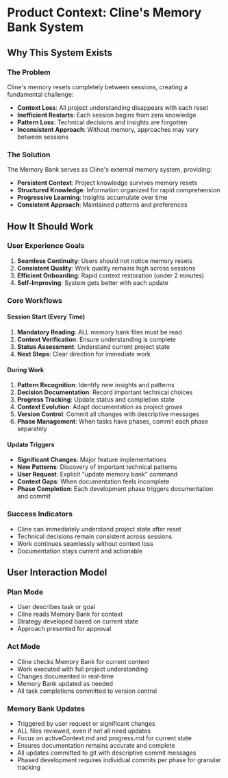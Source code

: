 # Product Context: Cline's Memory Bank System

## Why This System Exists

### The Problem
Cline's memory resets completely between sessions, creating a fundamental challenge:
- **Context Loss**: All project understanding disappears with each reset
- **Inefficient Restarts**: Each session begins from zero knowledge
- **Pattern Loss**: Technical decisions and insights are forgotten
- **Inconsistent Approach**: Without memory, approaches may vary between sessions

### The Solution
The Memory Bank serves as Cline's external memory system, providing:
- **Persistent Context**: Project knowledge survives memory resets
- **Structured Knowledge**: Information organized for rapid comprehension
- **Progressive Learning**: Insights accumulate over time
- **Consistent Approach**: Maintained patterns and preferences

## How It Should Work

### User Experience Goals
1. **Seamless Continuity**: Users should not notice memory resets
2. **Consistent Quality**: Work quality remains high across sessions
3. **Efficient Onboarding**: Rapid context restoration (under 2 minutes)
4. **Self-Improving**: System gets better with each update

### Core Workflows

#### Session Start (Every Time)
1. **Mandatory Reading**: ALL memory bank files must be read
2. **Context Verification**: Ensure understanding is complete
3. **Status Assessment**: Understand current project state
4. **Next Steps**: Clear direction for immediate work

#### During Work
1. **Pattern Recognition**: Identify new insights and patterns
2. **Decision Documentation**: Record important technical choices
3. **Progress Tracking**: Update status and completion state
4. **Context Evolution**: Adapt documentation as project grows
5. **Version Control**: Commit all changes with descriptive messages
6. **Phase Management**: When tasks have phases, commit each phase separately

#### Update Triggers
- **Significant Changes**: Major feature implementations
- **New Patterns**: Discovery of important technical patterns
- **User Request**: Explicit "update memory bank" command
- **Context Gaps**: When documentation feels incomplete
- **Phase Completion**: Each development phase triggers documentation and commit

### Success Indicators
- Cline can immediately understand project state after reset
- Technical decisions remain consistent across sessions
- Work continues seamlessly without context loss
- Documentation stays current and actionable

## User Interaction Model

### Plan Mode
- User describes task or goal
- Cline reads Memory Bank for context
- Strategy developed based on current state
- Approach presented for approval

### Act Mode
- Cline checks Memory Bank for current context
- Work executed with full project understanding
- Changes documented in real-time
- Memory Bank updated as needed
- All task completions committed to version control

### Memory Bank Updates
- Triggered by user request or significant changes
- ALL files reviewed, even if not all need updates
- Focus on activeContext.md and progress.md for current state
- Ensures documentation remains accurate and complete
- All updates committed to git with descriptive commit messages
- Phased development requires individual commits per phase for granular tracking
